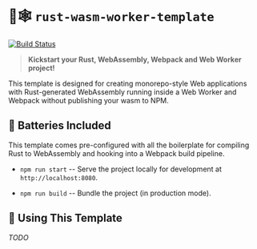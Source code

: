 # 🦀🕸 `rust-wasm-worker-template`

[![Build Status](https://travis-ci.org/VictorGavrish/rust-wasm-worker-template.svg?branch=master)](https://travis-ci.org/VictorGavrish/rust-wasm-worker-template)

> **Kickstart your Rust, WebAssembly, Webpack and Web Worker project!**

This template is designed for creating monorepo-style Web applications with
Rust-generated WebAssembly running inside a Web Worker and Webpack without
publishing your wasm to NPM.

## 🔋 Batteries Included

This template comes pre-configured with all the boilerplate for compiling Rust
to WebAssembly and hooking into a Webpack build pipeline.

- `npm run start` -- Serve the project locally for development at
  `http://localhost:8080`.

- `npm run build` -- Bundle the project (in production mode).

## 🚴 Using This Template

_TODO_
